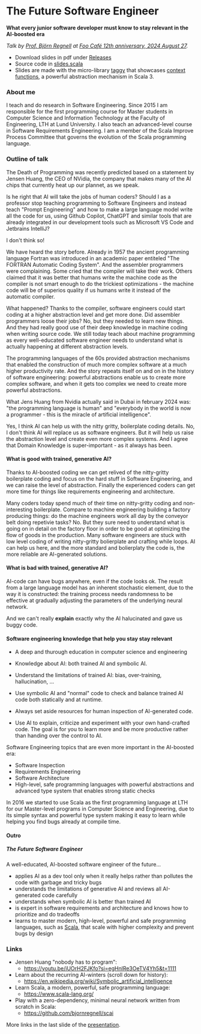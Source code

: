 # The Future Software Engineer

**What every junior software developer must know to stay relevant in the AI-boosted era**

*Talk by [Prof. Björn Regnell](https://cs.lth.se/bjorn-regnell/) at [Foo Café 12th anniversary, 2024 August 27](https://foocafe.org/event/welcome-our-twelfth-anniversary).*

* Download slides in pdf under [Releases](https://github.com/bjornregnell/the-future-software-engineer/releases)
* Source code in [slides.scala](https://github.com/bjornregnell/the-future-software-engineer/blob/main/slides.scala)
* Slides are made with the micro-library [taggy](https://github.com/bjornregnell/taggy) that showcases [context functions](https://docs.scala-lang.org/scala3/reference/contextual/context-functions.html), a powerful abstraction mechanism in Scala 3.


### About me
I teach and do research in Software Engineering. Since 2015 I am responsible for the first programming course for Master students in Computer Science and Information Technology at the Faculty of Engineering, LTH at Lund University. I also teach an advanced-level course in Software Requirements Engineering. I am a member of the Scala Improve Process Committee that governs the evolution of the Scala programming language.

### Outline of talk

The Death of Programming was recently predicted based on a statement by Jensen Huang, the CEO of NVidia, the company that makes many of the AI chips that currently heat up our plannet, as we speak.

Is he right that AI will take the jobs of human coders? Should I as a professor stop teaching programming to Software Engineers and instead teach "Prompt Engineering" and how to make a large language model write all the code for us, using Github Copilot, ChatGPT and similar tools that are already integrated in our development tools such as Microsoft VS Code and Jetbrains IntelliJ?

I don't think so!

We have heard the story before. Already in 1957 the ancient programming language Fortran was introduced in an academic paper entiteled "The FORTRAN Automatic Coding System". And the assembler programmers were complaining. Some cried that the compiler will take their work. Others claimed that it was better that humans write the machine code as the compiler is not smart enough to do the trickiest optimizations - the machine code will be of superios quality if us humans write it instead of the automatic compiler.

What happened? Thanks to the compiler, software engineers could start coding at a higher abstraction level and get more done. Did assembler programmers loose their jobs? No, but they needed to learn new things. And they had really good use of their deep knowledge in machine coding when writing source code. We still today teach about machine programming as every well-educated software engineer needs to understand what is actually happening at different abstraction levels.

The programming languages of the 60s provided abstraction mechanisms that enabled the construction of much more complex software at a much higher productivity rate. And the story repeats itself on and on in the history of software engineering: powerful abstractions enable us to create more complex software, and when it gets too complex we need to create more powerful abstractions.

What Jens Huang from Nvidia actually said in Dubai in february 2024 was: "the programming language is human" and "everybody in the world is now a programmer - this is the miracle of artificial intelligence".

Yes, I think AI can help us with the nitty gritty, boilerplate coding details. No, I don't think AI will replace us as software engineers. But it will help us raise the abstraction level and create even more complex systems. And I agree that Domain Knowledge is super-important - as it always has been.

#### What is good with trained, generative AI?

Thanks to AI-boosted coding we can get relived of the nitty-gritty boilerplate coding and focus on the hard stuff in Software Engineering, and we can raise the level of abstraction. Finally the experienced coders can get more time for things like requirements engineering and architecture. 

Many coders today spend much of their time on nitty-gritty coding and non-interesting boilerplate. Compare to machine engineering building a factory producing things: do the machine engineers work all day by the conveyor belt doing repetivie tasks? No. But they sure need to understand what is going on in detail on the factory floor in order to be good at optimizing the flow of goods in the production. Many software engineers are stuck with low level coding of writing nitty-gritty bolierplate and crafting while loops. AI can help us here, and the more standard and bolierplaty the code is, the more reliable are AI-generated solutions.

#### What is bad with trained, generative AI?

AI-code can have bugs anywhere, even if the code looks ok. The result from a large language model has an inherent stochastic element, due to the way it is constructed: the training process needs randomness to be effective at gradually adjusting the parameters of the underlying neural network. 

And we can't really **explain** exactly why the AI halucinated and gave us buggy code. 

#### Software engineering knowledge that help you stay stay relevant

* A deep and thurough education in computer science and engineering

* Knowledge about AI: both trained AI and symbolic AI.
* Understand the limitations of trained AI: bias, over-training, hallucination, ... 
* Use symbolic AI and "normal" code to check and balance trained AI code both statically and at runtime.
* Always set aside resources for human inspection of AI-generated code.
* Use AI to explain, criticize and experiment with your own hand-crafted code. The goal is for you to learn more and be more productive rather than handing over the control to AI.

Software Engineering topics that are even more important in the AI-boosted era:
* Software Inspection
* Requirements Engineering
* Software Architecture
* High-level, safe programming languages with powerful abstractions and advanced type system that enables strong static checks

In 2016 we started to use Scala as the first programming language at LTH for our Master-level programs in Computer Science and Engineering, due to its simple syntax and powerful type system making  it easy to learn while helping you find bugs already at compile time.  

#### Outro

##### The Future Software Engineer

A well-educated, AI-boosted software engineer of the future...
* applies AI as a dev tool only when it really helps rather than pollutes the code with garbage and tricky bugs
* understands the limitations of generative AI and reviews all AI-generated code carefully
* understands when symbolic AI is better than trained AI
* is expert in software requirements and architecture and knows how to prioritize and do tradeoffs
* learns to master modern, high-level, powerful and safe programming languages, such as [Scala](https://www.scala-lang.org/), that scale with higher complexity and prevent bugs by design

### Links

* Jensen Huang "nobody has to program":
  * https://youtu.be/iUOrH2FJKfo?si=egHnlRe3OeTV4Yh5&t=1111
* Learn about the recurring AI-winters (scroll down for history):
  * https://en.wikipedia.org/wiki/Symbolic_artificial_intelligence
* Learn Scala, a modern, powerful, safe programming language: 
  * https://www.scala-lang.org/
* Play with a zero-dependency, minimal neural network written from scratch in Scala:
  * https://github.com/bjornregnell/scai

More links in the last slide of the [presentation](https://github.com/bjornregnell/the-future-software-engineer/releases).
